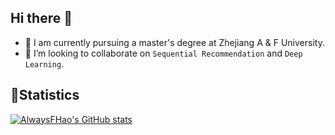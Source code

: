 ## Hi there 👋
- 🔭 I am currently pursuing a master's degree at Zhejiang A & F University. 
- 👯 I’m looking to collaborate on `Sequential Recommendation` and `Deep Learning`. 


## 🚀Statistics
[![AlwaysFHao's GitHub stats](https://github-readme-stats.vercel.app/api?username=alwaysfhao&show_icons=true)](https://github.com/alwaysfhao/) 

[//]: # ([![GitHub Streak]&#40;https://github-readme-streak-stats.herokuapp.com?user=alwaysfhao&locale=zh&#41;]&#40;https://git.io/streak-stats&#41;)


<!--
**AlwaysFHao/AlwaysFHao** is a ✨ _special_ ✨ repository because its `README.md` (this file) appears on your GitHub profile.

Here are some ideas to get you started:
- 🔭 I’m currently working on ...
- 🌱 I’m currently learning ...
- 👯 I’m looking to collaborate on ...
- 🤔 I’m looking for help with ...
- 💬 Ask me about ...
- 📫 How to reach me: ...
- 😄 Pronouns: ...
- ⚡ Fun fact: ...
-->
